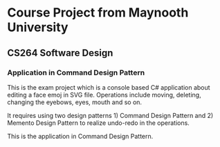 # Course Project from Maynooth University
## CS264 Software Design
### Application in Command Design Pattern
This is the exam project which is a console based C# application about editing a face emoj in SVG file. Operations include moving, deleting, changing the eyebows, eyes, mouth and so on.

It requires using two design patterns 1) Command Design Pattern and 2) Memento Design Pattern to realize undo-redo in the operations. 

This is the application in Command Design Pattern.
